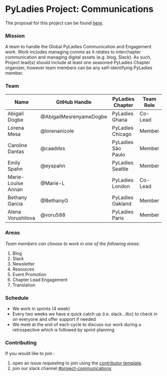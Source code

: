 # PyLadies Project: Communications

The proposal for this project can be found [here](https://github.com/pyladies/global-organizing/issues/42).

### Mission

A team to handle the Global PyLadies Communication and Engagement work. Work includes managing comms as it relates to interchapter communication and managing digital assets (e.g. blog, Slack). As such, Project lead(s) should include at least one seasoned PyLadies Chapter organizer, however team members can be any self-identifying PyLadies member.

### Team

Name | GitHub Handle | PyLadies Chapter | Team Role
-- | -- | -- | --
Abigail Dogbe | @AbigailMesrenyameDogbe  | PyLadies Ghana | Co-Lead
Lorena Mesa | @lorenanicole  | PyLadies Chicago | Member
Caroline Dantas | @caaddss | PyLadies São Paulo | Member
Emily Spahn | @eyspahn | PyLadies Seattle | Member
Marie-Louise Annan | @Marie-L | PyLadies London | Co-Lead
Bethany Garcia | @BethanyG | PyLadies Oakland | Member
Alena Vorushilova | @voru588 | PyLadies Paris | Member

### Areas

_Team members can choose to work in one of the following areas:_

1. Blog
1. Slack
1. Newsletter
1. Resources
1. Event Promotion
1. Chapter Lead Engagement
1. Translation

### Schedule

- We work in sprints (4 week) 
- Every two weeks we have a quick catch up (i.e. slack...tbc) to check in on everyone and offer support if needed
- We meet at the end of each cycle to discuss our work during a retrospective which is followed by sprint planning

### Contributing

If you would like to join : 

1. open an issue requesting to join using the [contributor template](https://github.com/pyladies/project-communications/issues/new/choose).
1. join our slack channel [#project-communications](https://pyladies.slack.com/archives/CQMFU03T4)
